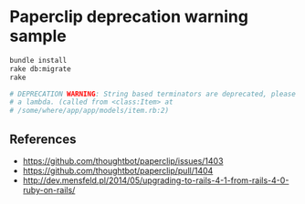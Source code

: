 # Paperclip deprecation warning sample

```bash
bundle install
rake db:migrate
rake

# DEPRECATION WARNING: String based terminators are deprecated, please use
# a lambda. (called from <class:Item> at
# /some/where/app/app/models/item.rb:2)
```

## References

* https://github.com/thoughtbot/paperclip/issues/1403
* https://github.com/thoughtbot/paperclip/pull/1404
* http://dev.mensfeld.pl/2014/05/upgrading-to-rails-4-1-from-rails-4-0-ruby-on-rails/
